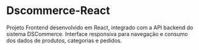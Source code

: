 # Dscommerce-React
Projeto Frontend desenvolvido em React, integrado com a API backend do sistema DSCommerce. Interface responsiva para navegação e consumo dos dados de produtos, categorias e pedidos.
